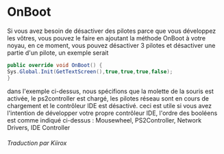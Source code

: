 # OnBoot
Si vous avez besoin de désactiver des pilotes parce que vous développez les vôtres, vous pouvez le faire en ajoutant la méthode OnBoot à votre noyau,
en ce moment, vous pouvez désactiver 3 pilotes et désactiver une partie d'un pilote, un exemple serait


```csharp
public override void OnBoot() {
Sys.Global.Init(GetTextScreen(),true,true,true,false);
}
```
dans l'exemple ci-dessus, nous spécifions que la molette de la souris est activée, le ps2controller est chargé, les pilotes réseau sont en cours de chargement et le contrôleur IDE est désactivé.
ceci est utile si vous avez l'intention de développer votre propre contrôleur IDE, l'ordre des booléens est comme indiqué ci-dessus :
Mousewheel,
PS2Controller,
Network Drivers,
IDE Controller

###### Traduction par Kiirox